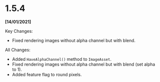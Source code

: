 # 1.5.4

**[14/01/2021]**

Key Changes:

- Fixed rendering images without alpha channel but with blend.

All Changes:

- Added `HaveAlphaChannel()` method to `ImageAsset`.
- Fixed rendering images without alpha channel but with blend (set alpha to 1).
- Added feature flag to round pixels.